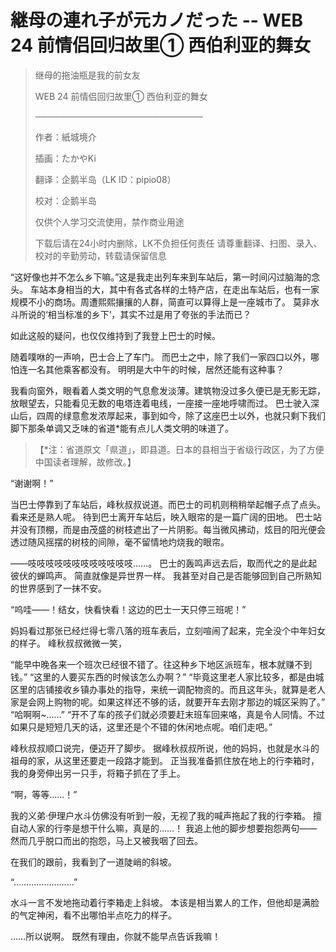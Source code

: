 # 継母の連れ子が元カノだった -- WEB 24 前情侣回归故里① 西伯利亚的舞女

> 继母的拖油瓶是我的前女友
>
> WEB 24 前情侣回归故里① 西伯利亚的舞女
>
> ───────────────────────────
>
> 作者：紙城境介
>
> 插画：たかやKi
>
> 翻译：企鹅半岛（LK ID：pipio08）
>
> 校对：企鹅半岛
>
> 仅供个人学习交流使用，禁作商业用途
>
> 下载后请在24小时内删除，LK不负担任何责任
> 请尊重翻译、扫图、录入、校对的辛勤劳动，转载请保留信息

“这好像也并不怎么乡下嘛。”这是我走出列车来到车站后，第一时间闪过脑海的念头。
车站本身相当的大，其中有各式各样的土特产店，在走出车站后，也有一家规模不小的商场。周遭熙熙攘攘的人群，简直可以算得上是一座城市了。
莫非水斗所说的‘相当标准的乡下’，其实不过是用了夸张的手法而已？

如此这般的疑问，也仅仅维持到了我登上巴士的时候。

随着噗咻的一声响，巴士合上了车门。
而巴士之中，除了我们一家四口以外，哪怕连一名其他乘客都没有。
明明是大中午的时候，居然还能有这种事？

我看向窗外，眼看着人类文明的气息愈发淡薄。建筑物没过多久便已是无影无踪，放眼望去，只能看见无数的电塔连着电线，一座接一座地呼啸而过。
巴士驶入深山后，四周的绿意愈发浓厚起来，事到如今，除了这座巴士以外，也就只剩下我们脚下那条单调又乏味的省道*能有点儿人类文明的味道了。

> 【*注：省道原文「県道」，即县道。日本的县相当于省级行政区，为了方便中国读者理解，故修改。】

“谢谢啊！”

当巴士停靠到了车站后，峰秋叔叔说道。而巴士的司机则稍稍举起帽子点了点头。看来还是熟人呢。
待到巴士离开车站后，映入眼帘的是一篇广阔的田地。
巴士站并没有顶棚，而是由茂盛的树枝遮出了一片阴影。每当微风拂动，炫目的阳光便会透过随风摇摆的树枝的间隙，毫不留情地灼烧我的眼帘。

——吱吱吱吱吱吱吱吱吱吱吱吱……。
巴士的轰鸣声远去后，取而代之的是此起彼伏的蝉鸣声。
简直就像是异世界一样。
我甚至对自己是否能够回到自己所熟知的世界感到了一抹不安。

“呜哇——！结女，快看快看！这边的巴士一天只停三班呢！”

妈妈看过那张已经烂得七零八落的班车表后，立刻喧闹了起来，完全没个中年妇女的样子。
峰秋叔叔微微一笑，

“能早中晚各来一个班次已经很不错了。往这种乡下地区派班车，根本就赚不到钱。”
“这里的人要买东西的时候该怎么办啊？”
“毕竟这里老人家比较多，都是由城区里的店铺接收乡镇办事处的指导，来统一调配物资的。而且这年头，就算是老人家是会网上购物的呢。如果这样还不够的话，就要开车去刚才那边的城区采购了。”
“哈啊啊~……”
“开不了车的孩子们就必须要赶末班车回来咯，真是令人同情。不过如果只是短短几天的话，这里还是个不错的休闲地点呢。咱们走吧。”

峰秋叔叔顺口说完，便迈开了脚步。
据峰秋叔叔所说，他的妈妈，也就是水斗的祖母的家，从这里还要走一段路才能到。
正当我准备抓住放在地上的行李箱时，我的身旁伸出另一只手，将箱子抓在了手上。

“啊，等等……！”

我的义弟·伊理户水斗仿佛没有听到一般，无视了我的喊声拖起了我的行李箱。
擅自动人家的行李是想干什么嘛，真是的……！
我追上他的脚步想要抱怨两句——然而几乎脱口而出的抱怨，马上又被我咽了回去。

在我们的跟前，我看到了一道陡峭的斜坡。

“……………………”

水斗一言不发地拖动着行李箱走上斜坡。
本该是相当累人的工作，但他却是满脸的气定神闲，看不出哪怕半点吃力的样子。

……所以说啊。
既然有理由，你就不能早点告诉我嘛！